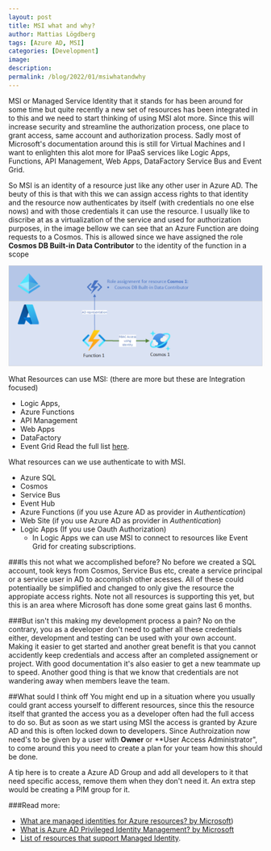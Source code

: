 ```yaml
---
layout: post
title: MSI what and why?
author: Mattias Lögdberg
tags: [Azure AD, MSI]
categories: [Development]
image: 
description: 
permalink: /blog/2022/01/msiwhatandwhy
---
```


MSI or Managed Service Identity that it stands for has been around for some time but quite recently a new set of resources has been integrated in to this and we need to start thinking of using MSI alot more. Since this will increase security and streamline the authorization process, one place to grant access, same account and authorization process. Sadly most of Microsoft's documentation around this is still for Virtual Machines and I want to enlighten this alot more for IPaaS services like Logic Apps, Functions, API Management, Web Apps, DataFactory Service Bus and Event Grid.

So MSI is an identity of a resource just like any other user in Azure AD. The beuty of this is that with this we can assign access rights to that identity and the resource now authenticates by itself (with credentials no one else nows) and with those credentials it can use the resource.
I usually like to discribe at as a virtualization of the service and used for authorization purposes, in the image bellow we can see that an Azure Function are doing requests to a Cosmos. This is allowed since we have assigned the role **Cosmos DB Built-in Data Contributor** to the identity of the function in a scope 

![Result in VS Code](/assets/uploads/2022/01/drawing-ad-virtualization.png)

What Resources can use MSI: (there are more but these are Integration focused)
* Logic Apps, 
* Azure Functions
* API Management 
* Web Apps 
* DataFactory 
* Event Grid
Read the full list [here](https://docs.microsoft.com/en-us/azure/active-directory/managed-identities-azure-resources/services-support-managed-identities).


What resources can we use authenticate to with MSI.
* Azure SQL
* Cosmos
* Service Bus
* Event Hub
* Azure Functions (if you use Azure AD as provider in *Authentication*)
* Web Site (if you use Azure AD as provider in *Authentication*)
* Logic Apps (If you use Oauth Authorization)
  * In Logic Apps we can use MSI to connect to resources like Event Grid for creating subscriptions.


###Is this not what we accomplished before?
No before we created a SQL account, took keys from Cosmos, Service Bus etc, create a service principal or a service user in AD to accomplish other acesses. All of these could potentiaally be simplified and changed to only give the resource the appropiate access rights. Note not all resources is supporting this yet, but this is an area where Microsoft has done some great gains last 6 months.

###But isn't this making my development process a pain?
No on the contrary, you as a developer don't need to gather all these credentials either, development and testing can be used with your own account. Making it easier to get started and another great benefit is that you cannot accidently keep credentials and access after an completed assignement or project. With good documentation it's also easier to get a new teammate up to speed. Another good thing is that we know that credentials are not wandering away when members leave the team.

##What sould I think off
You might end up in a situation where you usually could grant access yourself to different resources, since this the resource itself that granted the access you as a developer often had the full access to do so. But as soon as we start using MSI the access is granted by Azure AD and this is often locked down to developers. Since Authroization now need's to be given by a user with **Owner** or **User Access Administrator", to come around this you need to create a plan for your team how this should be done.


A tip here is to create a Azure AD Group and add all developers to it that need specific access, remove them when they don't need it. An extra step would be creating a PIM group for it.

###Read more:
* [What are managed identities for Azure resources? by Microsoft](https://docs.microsoft.com/en-us/azure/active-directory/managed-identities-azure-resources/overview))
* [What is Azure AD Privileged Identity Management? by Microsoft](https://docs.microsoft.com/en-us/azure/active-directory/privileged-identity-management/pim-configure)
* [List of resources that support Managed Identity](https://docs.microsoft.com/en-us/azure/active-directory/managed-identities-azure-resources/services-support-managed-identities).
